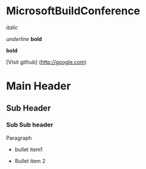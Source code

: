 # MicrosoftBuildConference

_italic_

_underline_ **bold**

**bold**

[Visit github] (http://google.com)

# Main Header
## Sub Header
### Sub Sub header

Paragraph

- bullet item1

- Bullet item 2
